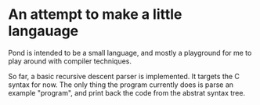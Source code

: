 # An attempt to make a little langauage
Pond is intended to be a small language, and mostly a playground for me to play around with compiler techniques.

So far, a basic recursive descent parser is implemented. It targets the C syntax for now.
The only thing the program currently does is parse an example "program", and print back the code from the abstrat syntax tree.
